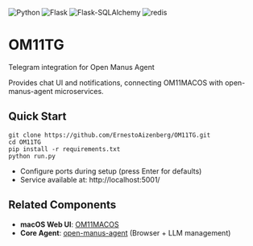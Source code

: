 ![Python](https://img.shields.io/badge/Python-3.7-9c1aff) ![Flask](https://img.shields.io/badge/Flask-2.2.5-0ff0fc) ![Flask-SQLAlchemy](https://img.shields.io/badge/Flask--SQLAlchemy-3.1.1-00ff9d) ![redis](https://img.shields.io/badge/redis-latest-ff4d4d)

# OM11TG

Telegram integration for Open Manus Agent  

Provides chat UI and notifications, connecting OM11MACOS with open-manus-agent microservices.

## Quick Start

```shell
git clone https://github.com/ErnestoAizenberg/OM11TG.git
cd OM11TG
pip install -r requirements.txt
python run.py
```

- Configure ports during setup (press Enter for defaults)
- Service available at: http://localhost:5001/

## Related Components

- **macOS Web UI**: [OM11MACOS](https://github.com/ErnestoAizenberg/OM11MACOS)
- **Core Agent**: [open-manus-agent](https://github.com/ErnestoAizenberg/open-manus-agent) (Browser + LLM management)
